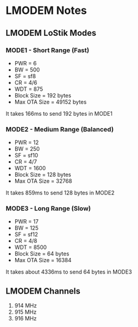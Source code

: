 # LMODEM Notes

## LMODEM LoStik Modes

### MODE1 - Short Range (Fast)
* PWR = 6
* BW = 500
* SF = sf8
* CR = 4/6
* WDT = 875
* Block Size = 192 bytes
* Max OTA Size = 49152 bytes

It takes 166ms to send 192 bytes in MODE1

### MODE2 - Medium Range (Balanced)
* PWR = 12
* BW = 250
* SF = sf10
* CR = 4/7
* WDT = 1600
* Block Size = 128 bytes
* Max OTA Size = 32768

It takes 859ms to send 128 bytes in MODE2

### MODE3 - Long Range (Slow)
* PWR = 17
* BW = 125
* SF = sf12
* CR = 4/8
* WDT = 8500
* Block Size = 64 bytes
* Max OTA Size = 16384

It takes about 4336ms to send 64 bytes in MODE3

## LMODEM Channels
1. 914 MHz
2. 915 MHz
3. 916 MHz